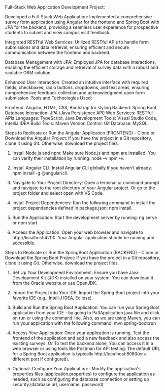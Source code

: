 Full-Stack Web Application Development Project:

Developed a Full-Stack Web Application: Implemented a comprehensive survey form application using Angular for the frontend and Spring Boot with JPA for the backend, providing a seamless user experience for prospective students to submit and view campus visit feedback.

Integrated RESTful Web Services: Utilized RESTful APIs to handle form submissions and data retrieval, ensuring efficient and secure communication between the frontend and backend.

Database Management with JPA: Employed JPA for database interactions, enabling the efficient storage and retrieval of survey data with a robust and scalable ORM solution.

Enhanced User Interaction: Created an intuitive interface with required fields, checkboxes, radio buttons, dropdowns, and text areas, ensuring comprehensive feedback collection and acknowledgment upon form submission.
Tools and Technologies Used:

Frontend: Angular, HTML, CSS, Bootstrap for styling
Backend: Spring Boot
Database Interaction: JPA (Java Persistence API)
Web Services: RESTful APIs
Languages: TypeScript, Java
Development Tools: Visual Studio Code, IntelliJ IDEA
Build Tools: Maven
Version Control: Git
Database: MySQL

Steps to Replicate or Run the Angular Application (FRONTEND) -
Clone or Download the Angular Project: If you have the project in a Git repository, clone it using Git. Otherwise, download the project files.

1. Install Node.js and npm: Make sure Node.js and npm are installed. You can verify their installation by running:
node -v
npm -v.

2. Install Angular CLI: Install Angular CLI globally if you haven't already.
npm install -g @angular/cli.

3. Navigate to Your Project Directory: Open a terminal or command prompt and navigate to the root directory of your Angular project. Or go to the project folder and select open with VS Code.

4. Install Project Dependencies: Run the following command to install the project dependencies defined in package.json:
npm install.

5. Run the Application: Start the development server by running:
ng serve or npm start.

6. Access the Application: Open your web browser and navigate to http://localhost:4200. Your Angular application should be running and accessible.

Steps to Replicate or Run the SpringBoot Application (BACKEND) -
Clone or Download the Spring Boot Project: If you have the project in a Git repository, clone it using Git. Otherwise, download the project files.

1. Set Up Your Development Environment: Ensure you have Java Development Kit (JDK) installed on your system. You can download it from the Oracle website or use OpenJDK.

2. Import the Project into Your IDE: Import the Spring Boot project into your favorite IDE (e.g., IntelliJ IDEA, Eclipse).
   
3. Build and Run the Spring Boot Application: You can run your Spring Boot application from your IDE - by going to Pa3Application.java file and click on run or using the command line. Also, as we are using Maven, you can run your application with the following command:
mvn spring-boot:run

4. Access Your Application: Once your application is running, Test the frontend of the application and add a new feedback and also access the existing surveys. Or To test the backend alone, You can access it in a web browser or using tools like Postman for API testing. The default URL for a Spring Boot application is typically http://localhost:8080(or a different port if configured).

5. Optional: Configure Your Application: : Modify the application's properties files (application.properties) to configure the application as needed, such as configuring the database connection or setting up security.(database url, username, password)
